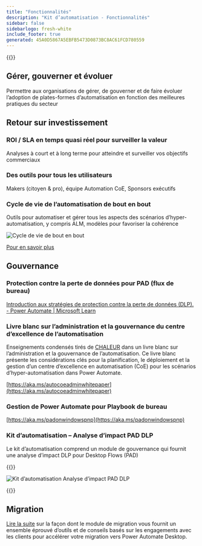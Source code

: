 ```yaml
---
title: "Fonctionnalités"
description: "Kit d’automatisation - Fonctionnalités"
sidebar: false
sidebarlogo: fresh-white
include_footer: true
generated: 45A0D5867A5EBFB5473D0873BC8AC61FCD780559
---
```


{{<toc>}}

## Gérer, gouverner et évoluer

Permettre aux organisations de gérer, de gouverner et de faire évoluer l’adoption de plates-formes d’automatisation en fonction des meilleures pratiques du secteur

## Retour sur investissement

### ROI / SLA en temps quasi réel pour surveiller la valeur

Analyses à court et à long terme pour atteindre et surveiller vos objectifs commerciaux

### Des outils pour tous les utilisateurs

Makers (citoyen & pro), équipe Automation CoE, Sponsors exécutifs

### Cycle de vie de l’automatisation de bout en bout

Outils pour automatiser et gérer tous les aspects des scénarios d’hyper-automatisation, y compris ALM, modèles pour favoriser la cohérence

![Cycle de vie de bout en bout](/images/illustrations/end-to-end.png)

[Pour en savoir plus](https://learn.microsoft.com/power-automate/guidance/automation-kit/overview/automation-coe-strategy#automation-lifecycle)

## Gouvernance

### Protection contre la perte de données pour PAD (flux de bureau)

[Introduction aux stratégies de protection contre la perte de données (DLP). - Power Automate | Microsoft Learn](https://learn.microsoft.com/power-automate/prevent-data-loss#data-loss-prevention-for-desktop-flows-preview)

### Livre blanc sur l’administration et la gouvernance du centre d’excellence de l’automatisation

Enseignements condensés tirés de [CHALEUR](https://learn.microsoft.com/power-platform/guidance/automation-coe/heat) dans un livre blanc sur l’administration et la gouvernance de l’automatisation. Ce livre blanc présente les considérations clés pour la planification, le déploiement et la gestion d’un centre d’excellence en automatisation (CoE) pour les scénarios d’hyper-automatisation dans Power Automate. 

[https://aka.ms/autocoeadminwhitepaper](https://aka.ms/autocoeadminwhitepaper)

### Gestion de Power Automate pour Playbook de bureau

[https://aka.ms/padonwindowspnp](https://aka.ms/padonwindowspnp)

### Kit d’automatisation – Analyse d’impact PAD DLP

Le kit d’automatisation comprend un module de gouvernance qui fournit une analyse d’impact DLP pour Desktop Flows (PAD)

{{<border>}}

![Kit d’automatisation Analyse d’impact PAD DLP](/images/pad-dlp-impact.png)

{{</border>}}




## Migration

[Lire la suite](/fr/migration) sur la façon dont le module de migration vous fournit un ensemble éprouvé d’outils et de conseils basés sur les engagements avec les clients pour accélérer votre migration vers Power Automate Desktop.

